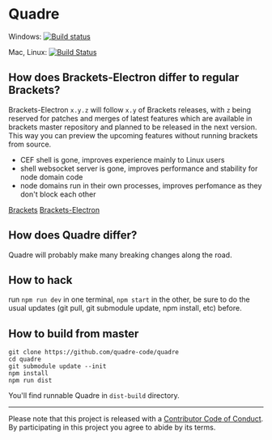 # Quadre

Windows: [![Build status](https://ci.appveyor.com/api/projects/status/9j6aw25isnol3uig/branch/master?svg=true)](https://ci.appveyor.com/project/ficristo/quadre/branch/master)

Mac, Linux: [![Build Status](https://travis-ci.org/quadre-code/quadre.svg?branch=master)](https://travis-ci.org/quadre-code/quadre)

## How does Brackets-Electron differ to regular Brackets?

Brackets-Electron `x.y.z` will follow `x.y` of Brackets releases, with `z` being reserved for patches and merges of latest features which are available in brackets master repository and planned to be released in the next version. This way you can preview the upcoming features without running brackets from source.

- CEF shell is gone, improves experience mainly to Linux users
- shell websocket server is gone, improves performance and stability for node domain code
- node domains run in their own processes, improves perfomance as they don't block each other

[Brackets](https://github.com/adobe/brackets)
[Brackets-Electron](https://github.com/brackets-userland/brackets-electron)

## How does Quadre differ?

Quadre will probably make many breaking changes along the road.

## How to hack

run `npm run dev` in one terminal, `npm start` in the other, be sure to do the usual updates (git pull, git submodule update, npm install, etc) before.

## How to build from master

```
git clone https://github.com/quadre-code/quadre
cd quadre
git submodule update --init
npm install
npm run dist
```

You'll find runnable Quadre in `dist-build` directory.


---

Please note that this project is released with a [Contributor Code of Conduct](https://github.com/adobe/brackets/blob/master/.github/CODE_OF_CONDUCT.md). By participating in this project you agree to abide by its terms.

